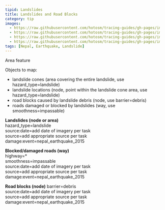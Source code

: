 ```yaml
---
tipid: Landslides
title: Landslides and Road Blocks
category: tip
images:
  - https://raw.githubusercontent.com/hotosm/tracing-guides/gh-pages/images/Landslide_Before.JPG
  - https://raw.githubusercontent.com/hotosm/tracing-guides/gh-pages/images/Landslide_Tag.JPG
  - https://raw.githubusercontent.com/hotosm/tracing-guides/gh-pages/images/RoadBlock_Tag.JPG
  - https://raw.githubusercontent.com/hotosm/tracing-guides/gh-pages/images/Debris_Tag.JPG
tags: [Nepal, Earthquake, Landslide]
---
```

Area feature

Objects to map:  

- landslide cones (area covering the entire landslide, use hazard_type=landslide)  
- landslide locations (node, point within the landslide cone area, use hazard_type=landslide)  
- road blocks caused by landslide debris (node, use barrier=debris)  
- roads damaged or blocked by landslides (way, use smoothness=impassable)  


**Landslides (node or area)**  
hazard_type=landslide  
source:date=add date of imagery per task  
source=add appropriate source per task  
damage:event=nepal_earthquake_2015  

**Blocked/damaged roads (way)**  
highway=*  
smoothness=impassable  
source:date=add date of imagery per task  
source=add appropriate source per task  
damage:event=nepal_earthquake_2015  

**Road blocks (node)**
barrier=debris  
source:date=add date of imagery per task  
source=add appropriate source per task  
damage:event=nepal_earthquake_2015  

